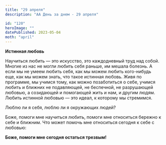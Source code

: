 ```yaml
---
title: "29 апреля"
description: "АА День за днем - 29 апреля"

id: "120"
heroImage: ""
datePublished: 2023-05-04
moth: "april"
---
```


**Истинная любовь**

Научиться любить — это искусство, это каждодневный труд над собой. Многие из
нас не могли любить себя раньше, им мешала болезнь. А если мы не умеем любить
себя, как мы можем любить кого-нибудь еще, как мы можем знать, что такое
истинная любовь. Живя по программе, мы учимся тому, как можно позаботиться о
себе, учимся любить и ближних не подавляющей, не беспечной, не разрушающей
любовью, а созидающей и помогающей жить и нам, и другим людям. Любить истинной
любовью — это идеал, к которому мы стремимся.

Люблю ли я себя, люблю ли я окружающих людей?

Боже, помоги мне научиться любить, помоги мне относиться бережно к себе и
ближним. Что может помочь мне относиться сегодня к себе с любовью:

**Боже, помоги мне сегодня остаться трезвым!**
